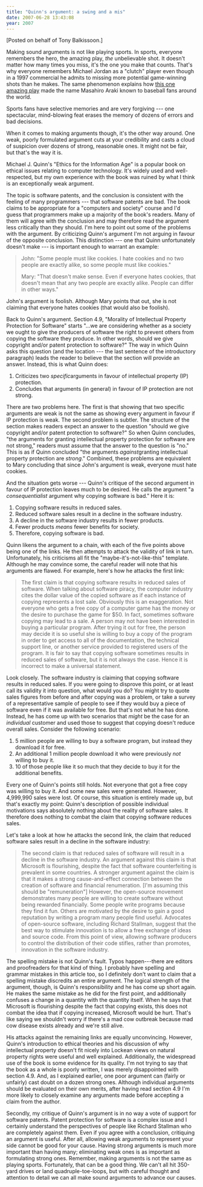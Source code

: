 ```yaml
---
title: "Quinn's argument: a swing and a mis"
date: 2007-06-28 13:43:08
year: 2007
---
```

[Posted on behalf of Tony Balkissoon.]

Making sound arguments is not like playing sports.  In sports, everyone remembers the hero, the amazing play, <em>the</em> unbelievable shot.  It doesn't matter how many times you miss, it's the one you make that counts.  That's why everyone remembers Michael Jordan as a "clutch" player even though in a 1997 commercial he admits to missing more potential game-winning shots than he makes.  The same phenomenon explains how <a href="http://www.youtube.com/watch?v=pxWnDGoAc0g">this one amazing play</a> made the name Masahiro Araki known to baseball fans around the world.

Sports fans have selective memories and are very forgiving --- one spectacular, mind-blowing feat erases the memory of dozens of errors and bad decisions.

When it comes to making arguments though, it's the other way around.  One weak, poorly formulated argument cuts at your credibility and casts a cloud of suspicion over dozens of strong, reasonable ones. It might not be fair, but that's the way it is.

Michael J. Quinn's "Ethics for the Information Age" is a popular book on ethical issues relating to computer technology.  It's widely used and well-respected, but my own experience with the book was ruined by what I think is an exceptionally weak argument.

The topic is software patents, and the conclusion is consistent with the feeling of many programmers --- that software patents are bad.  The book claims to be appropriate for a "computers and society" course and I'd guess that programmers make up a majority of the book's readers.  Many of them will agree with the conclusion and may therefore read the argument less critically than they should.  I'm here to point out some of the problems with the argument.  By criticizing Quinn's argument I'm not arguing in favour of the opposite conclusion.  This distinction --- one that Quinn unfortunately doesn't make --- is important enough to warrant an example:
<blockquote>John: "Some people must like cookies.  I hate cookies and no two people are exactly alike, so some people must like cookies."

Mary: "That doesn't make sense.  Even if everyone hates cookies, that doesn't mean that any two people are exactly alike.  People can differ in other ways."</blockquote>
John's argument is foolish.  Although Mary points that out, she is not claiming that everyone hates cookies (that would also be foolish).

Back to Quinn's argument.  Section 4.9, "Morality of Intellectual Property Protection for Software" starts "...we are considering whether as a society we ought to give the producers of software the right to prevent others from copying the software they produce.  In other words, should we give copyright and/or patent protection to software?"  The way in which Quinn asks this question (and the location --- the last sentence of the introductory paragraph) leads the reader to believe that the section will provide an answer. Instead, this is what Quinn does:
<ol>
	<li>Criticizes two <em>specific</em>arguments in favour of intellectual property (IP) protection.</li>
	<li>Concludes that arguments (in general) in favour of IP protection are not strong.</li>
</ol>
There are two problems here.  The first is that showing that two specific arguments are weak is not the same as showing every argument in favour if IP protection is weak.  The second problem is subtler. The structure of the section makes readers expect an answer to the question "should we give copyright and/or patent protection to software?"  So when Quinn concludes, "the arguments for granting intellectual property protection for software are not strong," readers must assume that the answer to the question is "no."  This is as if Quinn concluded "the arguments <em>against</em>granting intellectual property protection are <em>strong</em>."  Combined, these problems are equivalent to Mary concluding that since John's argument is weak, everyone must hate cookies.

And the situation gets worse --- Quinn's critique of the second argument in favour of IP protection leaves much to be desired.  He calls the argument "a <em>consequentialist</em> argument why copying software is bad."  Here it is:
<ol>
	<li>Copying software results in reduced sales.</li>
	<li>Reduced software sales result in a decline in the software industry.</li>
	<li>A decline in the software industry results in fewer products.</li>
	<li>Fewer products <em>means</em> fewer benefits for society.</li>
	<li>Therefore, copying software is bad.</li>
</ol>
Quinn likens the argument to a chain, with each of the five points above being one of the links.  He then attempts to attack the validity of link in turn.  Unfortunately, his criticisms all fit the "maybe-it's-not-like-this" template.  Although he may convince some, the careful reader will note that his arguments are flawed.  For example, here's how he attacks the first link:
<blockquote>The first claim is that copying software results in reduced sales of software.  When talking about software piracy, the computer industry cites the dollar value of the copied software as if each instance of copying represents a lost sale.  Obviously this is an exaggeration.  Not everyone who gets a free copy of a computer game has the money or the desire to purchase the game for $50.  In fact, sometimes software copying may lead to a sale.  A person may not have been interested in buying a particular program.  After trying it out for free, the person may decide it is so useful she is willing to buy a copy of the program in order to get access to all of the documentation, the technical support line, or another service provided to registered users of the program.  It is fair to say that copying software sometimes results in reduced sales of software, but it is not always the case.  Hence it is incorrect to make a universal statement.</blockquote>
Look closely.  The software industry is claiming that copying software results in reduced sales.  If you were going to disprove this point, or at least call its validity it into question, what would you do?  You might try to quote sales figures from before and after copying was a problem, or take a survey of a representative sample of people to see if they would buy a piece of software even if it was available for free.  But that's not what he has done.  Instead, he has come up with two scenarios that <em>might</em> be the case for an <em>individual</em> customer and used those to suggest that copying doesn't reduce overall sales.  Consider the following scenario:
<ol>
	<li>5 million people are willing to buy a software program, but instead they download it for free.</li>
	<li>An additional 1 million people download it who were previously <em>not</em> willing to buy it.</li>
	<li>10 of those people like it so much that they decide to buy it for the additional benefits.</li>
</ol>
Every one of Quinn's points still holds.  Not everyone that got a free copy was willing to buy it.  And some new sales were generated. However, 4,999,990 sales were lost.  Of course, this situation is entirely made up, but that's exactly my point: Quinn's description of possible individual motivations says absolutely nothing about the reality of software sales.  It therefore does nothing to combat the claim that copying software reduces sales.

Let's take a look at how he attacks the second link, the claim that reduced software sales result in a decline in the software industry:
<blockquote>The second claim is that reduced sales of software will result in a decline in the software industry.  An argument against this claim is that Microsoft is flourishing, despite the fact that software counterfeiting is prevalent in some countries.  A stronger argument against the claim is that it makes a strong cause-and-effect connection between the creation of software and financial renumeration.  [I'm assuming this should be "remuneration"] However, the open-source movement demonstrates many people are willing to create software without being rewarded financially.  Some people write programs because they find it fun.  Others are motivated by the desire to gain a good reputation by writing a program many people find useful.  Advocates of open-source software, including Richard Stallman, suggest that the best way to stimulate innovation is to allow a free exchange of ideas and source code.  From this point of view, allowing software producers to control the distribution of their code stifles, rather than promotes, innovation in the software industry.</blockquote>
The spelling mistake is not Quinn's fault.  Typos happen---there are editors and proofreaders for that kind of thing.  I probably have spelling and grammar mistakes in this article too, so I definitely don't want to claim that a spelling mistake discredits an entire argument.  The logical strength of the argument, though, is Quinn's responsibility and he has come up short again.  He makes the same mistake as he did for the first point, and additionally confuses a change in a quantity with the quantity itself.  When he says that Microsoft is flourishing despite the fact that copying exists, this does not combat the idea that if copying increased, Microsoft would be hurt.  That's like saying we shouldn't worry if there's a mad cow outbreak because mad cow disease exists already and we're still alive.

His attacks against the remaining links are equally unconvincing. However, Quinn's introduction to ethical theories and his discussion of why intellectual property doesn't fit nicely into Lockean views on natural property rights were useful and well explained.  Additionally, the widespread use of the book is some evidence for its quality.  I'm not trying to say that the book as a whole is poorly written, I was merely disappointed with section 4.9.  And, as I explained earlier, one poor argument can (fairly or unfairly) cast doubt on a dozen strong ones.  Although individual arguments should be evaluated on their own merits, after having read section 4.9 I'm more likely to closely examine any arguments made before accepting a claim from the author.

Secondly, my critique of Quinn's argument is in no way a vote of support for software patents.  Patent protection for software is a complex issue and I certainly understand the perspectives of people like Richard Stallman who are completely against them.  Even if you agree with a conclusion, critiquing an argument is useful.  After all, allowing weak arguments to represent your side cannot be good for your cause.  Having strong arguments is much more important than having many; eliminating weak ones is as important as formulating strong ones.  Remember, making arguments is not the same as playing sports. Fortunately, that can be a good thing.  We can't all hit 350-yard drives or land quadruple-toe-loops, but with careful thought and attention to detail we can all make sound arguments to advance our causes.
